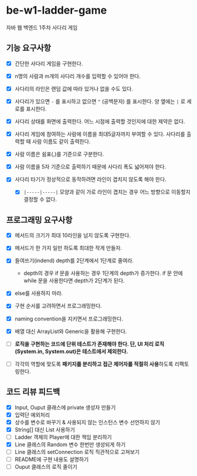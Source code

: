 # be-w1-ladder-game

자바 웹 백엔드 1주차 사다리 게임

## 기능 요구사항

- [x] 간단한 사다리 게임을 구현한다.

- [x] n명의 사람과 m개의 사다리 개수를 입력할 수 있어야 한다.

- [x] 사다리의 라인은 랜덤 값에 따라 있거나 없을 수도 있다.

- [x] 사다리가 있으면 `-` 를 표시하고 없으면 `"` (공백문자) 를 표시한다. 양 옆에는 `|` 로 세로를 표시한다.

- [x] 사다리 상태를 화면에 출력한다. 어느 시점에 출력할 것인지에 대한 제약은 없다.

- [x] 사다리 게임에 참여하는 사람에 이름을 최대5글자까지 부여할 수 있다. 사다리를 출력할 때 사람 이름도 같이 출력한다.

- [x] 사람 이름은 쉼표(,)를 기준으로 구분한다.

- [x] 사람 이름을 5자 기준으로 출력하기 때문에 사다리 폭도 넓어져야 한다.

- [x] 사다리 타기가 정상적으로 동작하려면 라인이 겹치지 않도록 해야 한다.

  - [x] `|-----|-----|` 모양과 같이 가로 라인이 겹치는 경우 어느 방향으로 이동할지 결정할 수 없다.

    


## 프로그래밍 요구사항

- [x] 메서드의 크기가 최대 10라인을 넘지 않도록 구현한다.
- [x] 메서드가 한 가지 일만 하도록 최대한 작게 만들자.
- [x] 들여쓰기(indend) depth를 2단계에서 1단계로 줄여라.
  - depth의 경우 if 문을 사용하는 경우 1단계의 depth가 증가한다. if 문 안에 while 문을 사용한다면 depth가 2단계가 된다.
- [x] else를 사용하지 마라.
- [x] 구현 순서를 고려하면서 프로그래밍한다.
- [x] naming convention을 지키면서 프로그래밍한다.
- [x] 배열 대신 ArrayList와 Generic을 활용해 구현한다.
- [ ] **로직을 구현하는 코드에 단위 테스트가 존재해야 한다. 단, UI 처리 로직(System.in, System.out)은 테스트에서 제외한다.**
- [ ] 각각의 역할에 맞도록 **패키지를 분리하고 접근 제어자를 적절히 사용**하도록 리팩토링한다.



## 코드 리뷰 피드백

- [x] Input, Ouput 클래스에 private 생성자 만들기
- [x] 입력단 예외처리
- [x] 상수를 변수로 바꾸기 & 사용되지 않는 인스턴스 변수 선언하지 않기
- [x] String[] 대신 List 사용하기
- [ ] Ladder 객체의 Player에 대한 책임 분리하기
- [x] Line 클래스의 Random 변수 한번만 생성되게 하기
- [ ] Line 클래스의 setConnection 로직 직관적으로 고쳐보기
- [ ] README에 구현 내용도 설명하기
- [ ] Ouput 클래스의 로직 줄이기
